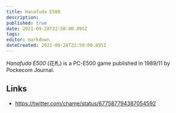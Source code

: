 ```yaml
---
title: Hanafuda E500
description: 
published: true
date: 2021-09-28T22:50:00.895Z
tags: 
editor: markdown
dateCreated: 2021-09-28T22:50:00.895Z
---
```


_Hanafuda E500_ (<span lang='ja'>花札</span>) is a PC-E500 game published in 1989/11 by Pockecom Journal.

## Links
- https://twitter.com/chame/status/677587794387054592